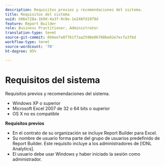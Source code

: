 ```yaml
---
description: Requisitos previos y recomendaciones del sistema.
title: Requisitos del sistema
uuid: b86e728a-1b9d-4a3f-9c0e-1e248fd1979d
feature: Report Builder
role: Business Practitioner, Administrator
translation-type: tm+mt
source-git-commit: 894ee7a8f761f7aa2590e06708be82e7ecfa3f6d
workflow-type: tm+mt
source-wordcount: '70'
ht-degree: 95%

---
```



# Requisitos del sistema

Requisitos previos y recomendaciones del sistema.

* Windows XP o superior
* Microsoft Excel 2007 de 32 o 64 bits o superior
* OS X no es compatible

**Requisitos previos**

* En el contrato de su organización se incluye Report Builder para Excel.
* Su nombre de usuario forma parte del grupo de usuarios predefinido de Report Builder. Este requisito incluye a los administradores de [!DNL Analytics].
* El usuario debe usar Windows y haber iniciado la sesión como administrador.

